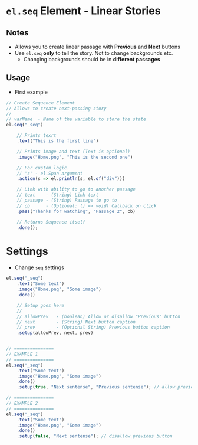 # `el.seq` Element - Linear Stories

## Notes
* Allows you to create linear passage with __Previous__ and __Next__ buttons
* Use `el.seq` __only__ to tell the story. Not to change backgrounds etc.
    * Changing backgrounds should be in __different passages__


## Usage
* First example
```js
// Create Sequence Element
// Allows to create next-passing story
//
// varName  - Name of the variable to store the state
el.seq("_seq")

    // Prints texrt
    .text("This is the first line")

    // Prints image and text (Text is optional)
    .image("Home.png", "This is the second one")

    // For custom logic.
    // 's' - el.Span argument
    .action(s => el.println(s, el.of("div")))

    // Link with ability to go to another passage
    // text    - (String) Link text
    // passage - (String) Passage to go to
    // cb      - (Optional: () => void) Callback on click
    .pass("Thanks for watching", "Passage 2", cb)

    // Returns Sequence itself
    .done();
```



# Settings
* Change `seq` settings
```js
el.seq("_seq")
    .text("Some text")
    .image("Home.png", "Some image")
    .done()

    // Setup goes here
    //
    // allowPrev   - (boolean) Allow or disallow "Previous" button
    // next        - (String) Next button caption
    // prev        - (Optional String) Previous button caption
    .setup(allowPrev, next, prev)


// ===============
// EXAMPLE 1
// ===============
el.seq("_seq")
    .text("Some text")
    .image("Home.png", "Some image")
    .done()
    .setup(true, "Next sentense", "Previous sentense"); // allow previous button

// ===============
// EXAMPLE 2
// ===============
el.seq("_seq")
    .text("Some text")
    .image("Home.png", "Some image")
    .done()
    .setup(false, "Next sentense"); // disallow previous button
```
